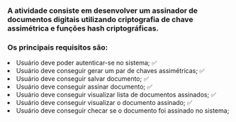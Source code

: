 ### A atividade consiste em desenvolver um assinador de documentos digitais utilizando criptografia de chave assimétrica e funções hash criptográficas. 
### Os principais requisitos são:

<li>Usuário deve poder autenticar-se no sistema; ✅

<li>Usuário deve conseguir gerar um par de chaves assimétricas; ✅

<li>Usuário deve conseguir salvar documento; ✅

<li>Usuário deve conseguir assinar documento; ✅

<li>Usuário deve conseguir visualizar lista de documentos assinados; ✅

<li>Usuário deve conseguir visualizar o documento assinado; ✅

<li>Usuário deve conseguir checar se o documento foi assinado no sistema;
